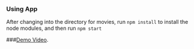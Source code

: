 

### Using App

 After changing into the directory for movies, run `npm install` to install the node modules, and then run `npm start`


###[Demo Video](https://youtu.be/qbxzHJqd2uc).

